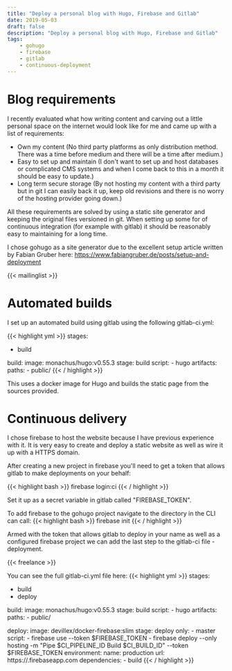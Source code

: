 ```yaml
---
title: "Deploy a personal blog with Hugo, Firebase and Gitlab"
date: 2019-05-03
draft: false
description: "Deploy a personal blog with Hugo, Firebase and Gitlab"
tags:
    - gohugo
    - firebase
    - gitlab
    - continuous-deployment
---
```


# Blog requirements

I recently evaluated what how writing content and carving out a little personal space on the internet would look like for me and came up with a list of requirements:

* Own my content (No third party platforms as only distribution method. There was a time before medium and there will be a time after medium.)
* Easy to set up and maintain (I don't want to set up and host databases or complicated CMS systems and when I come back to this in a month it should be easy to update.)
* Long term secure storage (By not hosting my content with a third party but in git I can easily back it up, keep old revisions and there is no worry of the hosting provider going down.)

All these requirements are solved by using a static site generator and keeping the original files versioned in git. When setting up some for of continuous integration (for example with gitlab) it should be reasonably easy to maintaining for a long time.

I chose gohugo as a site generator due to the excellent setup article written by Fabian Gruber here: https://www.fabiangruber.de/posts/setup-and-deployment

{{< mailinglist >}}

# Automated builds

I set up an automated build using gitlab using the following gitlab-ci.yml:

{{< highlight yml >}}
stages:
  - build

build:
  image: monachus/hugo:v0.55.3
  stage: build
  script:
    - hugo
  artifacts:
    paths:
      - public/
{{< / highlight >}}

This uses a docker image for Hugo and builds the static page from the sources provided.

# Continuous delivery

I chose firebase to host the website because I have previous experience with it. It is very easy to create and deploy a static website as well as wire it up with a HTTPS domain.

After creating a new project in firebase you'll need to get a token that allows gitlab to make deployments on your behalf:

{{< highlight bash >}}
firebase login:ci
{{< / highlight >}}

Set it up as a secret variable in gitlab called "FIREBASE_TOKEN".

To add firebase to the gohugo project navigate to the directory in the CLI can call:
{{< highlight bash >}}
firebase init
{{< / highlight >}}

Armed with the token that allows gitlab to deploy in your name as well as a configured firebase project we can add the last step to the gitlab-ci file - deployment.

{{< freelance >}}

You can see the full gitlab-ci.yml file here:
{{< highlight yml >}}
stages:
  - build
  - deploy

build:
  image: monachus/hugo:v0.55.3
  stage: build
  script:
    - hugo
  artifacts:
    paths:
      - public/

deploy:
  image: devillex/docker-firebase:slim
  stage: deploy
  only:
    - master
  script:
    - firebase use <project-name> --token $FIREBASE_TOKEN
    - firebase deploy --only hosting -m "Pipe $CI_PIPELINE_ID Build $CI_BUILD_ID" --token $FIREBASE_TOKEN
  environment:
    name: production
    url: https://<project-name>.firebaseapp.com
  dependencies:
    - build
{{< / highlight >}}